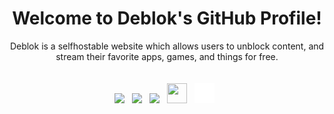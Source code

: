 
<p align="center">
  <center>
<h1 align="center">Welcome to Deblok's GitHub Profile!</h2>
    <p align="center">
Deblok is a selfhostable website which allows users to unblock content, and stream their favorite apps, games, and things for free.<br>
      <br><br>
      <a href="https://discord.gg/deblok"><img src="https://cdn.simpleicons.org/discord" height="32"></a>&nbsp;&nbsp;
      <a href="https://github.com/Deblok-Workshop"><img src="https://cdn.simpleicons.org/github/white/white" height="32"></a>&nbsp;&nbsp;
      <a href="https://twitter.com/deblok_me"><img src="https://cdn.simpleicons.org/x/white/white" height="32"></a>&nbsp;&nbsp;
      <a href="mailto:workshop@deblok.me"><img height="32" width="32" src="https://cdn.simpleicons.org/gmail" /></a>&nbsp;&nbsp;
      <a href="https://deblok.me"><img height="32" width="32" src="https://raw.githubusercontent.com/Deblok-Workshop/.github/main/website.svg" /></a>&nbsp;&nbsp;
      </p>
   
  </center>
</p>
